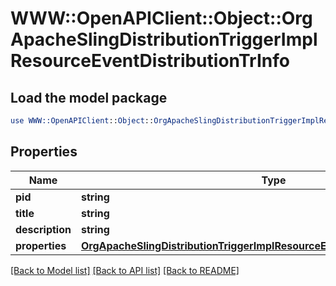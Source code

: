 # WWW::OpenAPIClient::Object::OrgApacheSlingDistributionTriggerImplResourceEventDistributionTrInfo

## Load the model package
```perl
use WWW::OpenAPIClient::Object::OrgApacheSlingDistributionTriggerImplResourceEventDistributionTrInfo;
```

## Properties
Name | Type | Description | Notes
------------ | ------------- | ------------- | -------------
**pid** | **string** |  | [optional] 
**title** | **string** |  | [optional] 
**description** | **string** |  | [optional] 
**properties** | [**OrgApacheSlingDistributionTriggerImplResourceEventDistributionTrProperties**](OrgApacheSlingDistributionTriggerImplResourceEventDistributionTrProperties.md) |  | [optional] 

[[Back to Model list]](../README.md#documentation-for-models) [[Back to API list]](../README.md#documentation-for-api-endpoints) [[Back to README]](../README.md)


